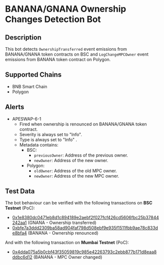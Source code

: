 # BANANA/GNANA Ownership Changes Detection Bot

## Description

This bot detects `OwnershipTransferred` event emissions from BANANA/GNANA token contracts on BSC and `LogChangeMPCOwner` event emissions from BANANA token contract on Polygon.

## Supported Chains

- BNB Smart Chain
- Polygon

## Alerts

- APESWAP-6-1
  - Fired when ownership is renounced on BANANA/GNANA token contract.
  - Severity is always set to "Info".
  - Type is always set to "Info" .
  - Metadata contains:
    - BSC:
      - `previousOwner`: Address of the previous owner.
      - `newOwner`: Address of the new owner.
    - Polygon:
      - `oldOwner`: Address of the old MPC owner.
      - `newOwner`: Address of the new MPC owner.
  

## Test Data

The bot behaviour can be verified with the following transactions on **BSC Testnet** (PoC):
- [0x1e8380dc0471eb8d1c894189e2aebf2f027fcf426cd5606fbc25b37844242aa1](https://bscscan.com/tx/0x1e8380dc0471eb8d1c894189e2aebf2f027fcf426cd5606fbc25b37844242aa1) (GNANA - Ownership transferred)
- [0xbfe7a3ddd2309ba58ad904faf798d508ebf9e935f1511fbb9ae78c833de8bfa4](https://bscscan.com/tx/0xbfe7a3ddd2309ba58ad904faf798d508ebf9e935f1511fbb9ae78c833de8bfa4) (BANANA - Ownership renounced)

And with the following transaction on **Mumbai Testnet** (PoC):
- [0x4dda075a5b0cbf43f35059819c985e42263793c2ebb877b171d8eaa8ddbc6d12](https://mumbai.polygonscan.com/tx/0x4dda075a5b0cbf43f35059819c985e42263793c2ebb877b171d8eaa8ddbc6d12) (BANANA - MPC Owner changed)

